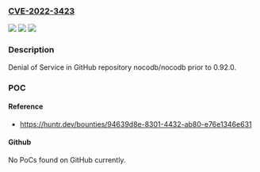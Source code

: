 ### [CVE-2022-3423](https://cve.mitre.org/cgi-bin/cvename.cgi?name=CVE-2022-3423)
![](https://img.shields.io/static/v1?label=Product&message=nocodb%2Fnocodb&color=blue)
![](https://img.shields.io/static/v1?label=Version&message=n%2Fa&color=blue)
![](https://img.shields.io/static/v1?label=Vulnerability&message=CWE-400%20Uncontrolled%20Resource%20Consumption&color=brighgreen)

### Description

Denial of Service in GitHub repository nocodb/nocodb prior to 0.92.0.

### POC

#### Reference
- https://huntr.dev/bounties/94639d8e-8301-4432-ab80-e76e1346e631

#### Github
No PoCs found on GitHub currently.

